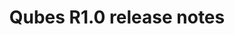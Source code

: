 ---
lang: en
layout: doc
permalink: /doc/releases/1.0/release-notes/
redirect_from:
- /en/doc/releases/1.0/release-notes/
redirect_to: https://doc.qubes-os.org/en/latest/developer/releases/1_0/release-notes.html
ref: 18
title: Qubes R1.0 release notes
---